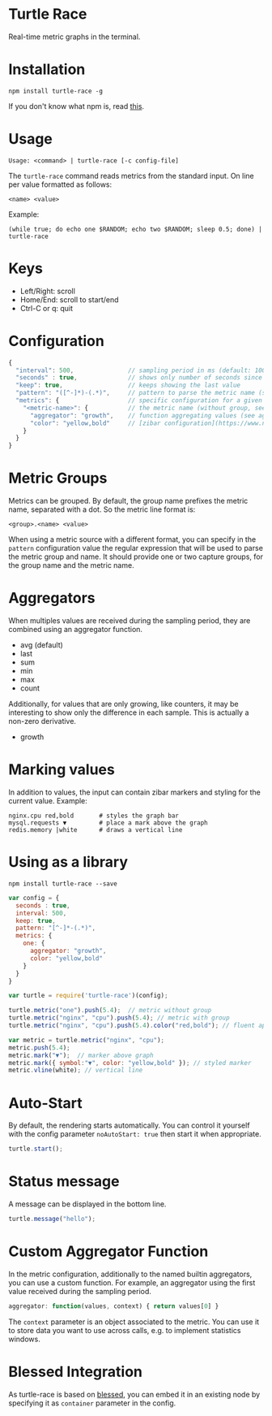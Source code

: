 # Turtle Race
Real-time metric graphs in the terminal.

# Installation
```
npm install turtle-race -g
```  
If you don't know what npm is, read [this](https://docs.npmjs.com/getting-started/installing-node).

# Usage
```
Usage: <command> | turtle-race [-c config-file]
```  

The `turtle-race` command reads metrics from the standard input. On line per value formatted as follows:

```
<name> <value>
```

Example:
```
(while true; do echo one $RANDOM; echo two $RANDOM; sleep 0.5; done) | turtle-race
```

# Keys

- Left/Right: scroll
- Home/End: scroll to start/end
- Ctrl-C or q: quit

# Configuration

```javascript
{
  "interval": 500,               // sampling period in ms (default: 1000)
  "seconds" : true,              // shows only number of seconds since start
  "keep": true,                  // keeps showing the last value
  "pattern": "([^-]*)-(.*)",     // pattern to parse the metric name (see metric groups below)
  "metrics": {                   // specific configuration for a given metric
    "<metric-name>": {           // the metric name (without group, see below)
      "aggregator": "growth",    // function aggregating values (see aggregators below)
      "color": "yellow,bold"     // [zibar configuration](https://www.npmjs.com/package/zibar#configuration)
    }
  }
}
```

# Metric Groups

Metrics can be grouped. By default, the group name prefixes the metric name, separated with a dot. So the metric line format is:

```
<group>.<name> <value>
```

When using a metric source with a different format, you can specify in the `pattern` configuration value the regular expression that will be used to parse the metric group and name. It should provide one or two capture groups, for the group name and the metric name.

# Aggregators

When multiples values are received during the sampling period, they are combined using an aggregator function.

- avg (default)
- last
- sum
- min
- max
- count

Additionally, for values that are only growing, like counters, it may be interesting to show only the difference in each sample. This is actually a non-zero derivative.

- growth

# Marking values

In addition to values, the input can contain zibar markers and styling for the current value. Example:

```
nginx.cpu red,bold       # styles the graph bar  
mysql.requests ▼         # place a mark above the graph
redis.memory |white      # draws a vertical line
```
# Using as a library

```
npm install turtle-race --save
```

```javascript
var config = {
  seconds : true,
  interval: 500,
  keep: true,
  pattern: "[^-]*-(.*)",
  metrics: {
    one: {
      aggregator: "growth",
      color: "yellow,bold"
    }
  }
}

var turtle = require('turtle-race')(config);

turtle.metric("one").push(5.4);  // metric without group
turtle.metric("nginx", "cpu").push(5.4); // metric with group
turtle.metric("nginx", "cpu").push(5.4).color("red,bold"); // fluent api

var metric = turtle.metric("nginx", "cpu");
metric.push(5.4);
metric.mark("▼");  // marker above graph
metric.mark({ symbol:"▼", color: "yellow,bold" }); // styled marker
metric.vline(white); // vertical line
```

# Auto-Start
By default, the rendering starts automatically. You can control it yourself with the config parameter `noAutoStart: true` then start it when appropriate.

```javascript
turtle.start();
```

# Status message
A message can be displayed in the bottom line.

```javascript
turtle.message("hello");
```

# Custom Aggregator Function

In the metric configuration, additionally to the named builtin aggregators, you can use a custom function. For example, an aggregator using the first value received during the sampling period.

```javascript
aggregator: function(values, context) { return values[0] }
```

The `context` parameter is an object associated to the metric. You can use it to store data you want to use across calls, e.g. to implement statistics windows.

# Blessed Integration
As turtle-race is based on [blessed](https://www.npmjs.com/package/blessed), you can embed it in an existing node by specifying it as `container` parameter in the config.
